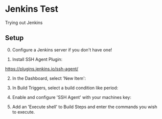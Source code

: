 # Jenkins Test

Trying out Jenkins

## Setup

0) Configure a Jenkins server if you don't have one!

1) Install SSH Agent Plugin:

https://plugins.jenkins.io/ssh-agent/

2) In the Dashboard, select 'New Item':



3) In Build Triggers, select a build condition like period:



4) Enable and configure 'SSH Agent' with your machines key:



5) Add an 'Execute shell' to Build Steps and enter the commands you wish to execute.




